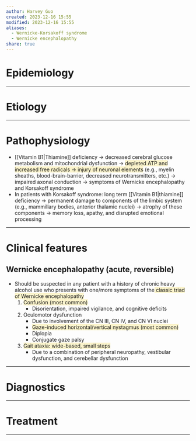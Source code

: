 ```yaml
---
author: Harvey Guo
created: 2023-12-16 15:55
modified: 2023-12-16 15:55
aliases:
  - Wernicke-Korsakoff syndrome
  - Wernicke encephalopathy
share: true
---
```

# Epidemiology


---
# Etiology


---
# Pathophysiology
- [[Vitamin B1|Thiamine]] deficiency → decreased cerebral glucose metabolism and mitochondrial dysfunction → <span style="background:rgba(240, 200, 0, 0.2)">depleted ATP and increased free radicals → injury of neuronal elements</span> (e.g., myelin sheaths, blood-brain-barrier, decreased neurotransmitters, etc.) → impaired axonal conduction → symptoms of Wernicke encephalopathy and Korsakoff syndrome
- In patients with Korsakoff syndrome: long term [[Vitamin B1|thiamine]] deficiency → permanent damage to components of the limbic system (e.g., mammillary bodies, anterior thalamic nuclei) → atrophy of these components → memory loss, apathy, and disrupted emotional processing

---
# Clinical features
## Wernicke encephalopathy (acute, reversible)
- Should be suspected in any patient with a history of chronic heavy alcohol use who presents with one/more symptoms of the<span style="background:rgba(240, 200, 0, 0.2)"> classic triad of Wernicke encephalopathy</span> 
	1. <span style="background:rgba(240, 200, 0, 0.2)">Confusion (most common) </span>
		- Disorientation, impaired vigilance, and cognitive deficits
	2. Oculomotor dysfunction 
		- Due to involvement of the CN III, CN IV, and CN VI nuclei
		- <span style="background:rgba(240, 200, 0, 0.2)">Gaze-induced horizontal/vertical nystagmus (most common)</span>
		- Diplopia 
		- Conjugate gaze palsy
	3. <span style="background:rgba(240, 200, 0, 0.2)">Gait ataxia: wide-based, small steps </span>
		- Due to a combination of peripheral neuropathy, vestibular dysfunction, and cerebellar dysfunction

---
# Diagnostics


---
# Treatment


---
